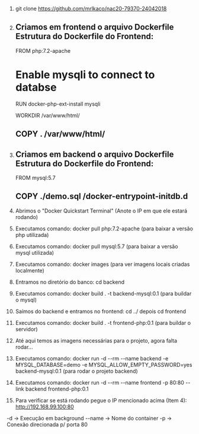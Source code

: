 1) git clone https://github.com/mrlkaco/nac20-79370-24042018
2) Criamos em frontend o arquivo Dockerfile 
    Estrutura do Dockerfile do Frontend:
    ------------------------------------------------------
    FROM php:7.2-apache

    # Enable mysqli to connect to databse
    RUN docker-php-ext-install mysqli

    WORKDIR /var/www/html/

    COPY . /var/www/html/
    ------------------------------------------------------
    
3) Criamos em backend o arquivo Dockerfile
    Estrutura do Dockerfile do Frontend:
    ------------------------------------------------------
    FROM mysql:5.7

    COPY ./demo.sql /docker-entrypoint-initdb.d
    ------------------------------------------------------

4) Abrimos o "Docker Quickstart Terminal" (Anote o IP em que ele estará rodando)
5) Executamos comando: docker pull php:7.2-apache (para baixar a versão php utilizada)
6) Executamos comando: docker pull mysql:5.7 (para baixar a versão mysql utilizada)
7) Executamos comando: docker images (para ver imagens locais criadas localmente)
8) Entramos no diretório do banco: cd backend
9) Executamos comando: docker build . -t backend-mysql:0.1 (para buildar o mysql)
10) Saímos do backend e entramos no frontend: cd ../ depois cd frontend
11) Executamos comando: docker build . -t frontend-php:0.1 (para buildar o servidor) 
12) Até aqui temos as imagens necessárias para o projeto, agora falta rodar...
13) Executamos comando: docker run -d --rm --name backend -e MYSQL_DATABASE=demo -e MYSQL_ALLOW_EMPTY_PASSWORD=yes backend-mysql:0.1 (para rodar o projeto backend)
14) Executamos comando: docker run -d --rm --name frontend -p 80:80 --link backend frontend-php:0.1
15) Para verificar se está rodando pegue o IP mencionado acima (Item 4): http://192.168.99.100:80

-d      -> Execução em background
--name  -> Nome do container
-p      -> Conexão direcionada p/ porta 80